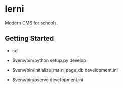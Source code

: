 lerni
=====

Modern CMS for schools.

Getting Started
---------------

- cd <directory containing this file>

- $venv/bin/python setup.py develop

- $venv/bin/initialize_main_page_db development.ini

- $venv/bin/pserve development.ini

